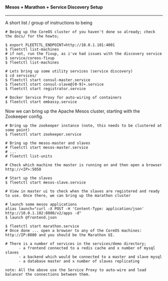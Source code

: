 #### **Mesos + Marathon + Service Discovery Setup**
--------------------------
A short list / group of instructions to being

    # Being up the CoreOS cluster of you haven't done so already; check the docs/ for the howto;

    $ export FLEETCTL_ENDPOINT=http://10.0.1.101:4001
    $ fleetctl list-machines
    # if not, run the fixup, as i've had issues with the discovery service
    $ service/coreos-fixup
    $ fleetctl list-machines

    # Lets bring up some utility services (service discovery)
    $ cd services/
    $ fleetctl start consul-master.service
    $ fleetctl start consul-slave@[0-9]+.service
    $ fleetctl start registrator.service

    # Docker Service Proxy for auto-wiring of containers
    $ fleetctl start embassy.service

Now we can bring up the Apache Mesos cluster, starting with the Zookeeper config.

    # Bring up the zookeeper instance (note, this needs to be clustered at some point)
    $ fleetctl start zookeeper.service

    # Bring up the mesos-master and slaves
    # fleetctl start mesos-master.service
    # ...
    # fleetctl list-units

    # Check which machine the master is running on and then open a browser http://<IP>:5050

    # Start up the slaves
    $ fleetctl start mesos-slave.service

    # View in master ui to check when the slaves are registered and ready to use. Once there, we can bring up the marathon cluster

    # launch some mesos applications
    alias launch="curl -X POST -H 'Content-Type: application/json' http://10.0.1.102:8080/v2/apps -d"
    $ launch @frontend.json

    $ fleetctl start marathon.service
    # Once done ... open a browser to any of the CoreOS machines: http://IP:8080 and you should be the Marathon UI.

    # There is a number of services in the services/demo directory;
          - a frontend connected to a redis cache and x number of mysql slaves
          - a backend which would be connected to a master and slave mysql
          - a database master and x number of slaves replicating

    note: All the above use the Service Proxy to auto-wire and load balancer the connections between them.

